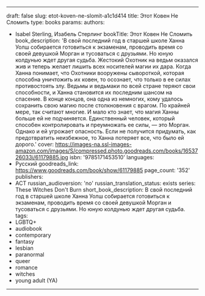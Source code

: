 ---




draft: false
slug: etot-koven-ne-slomit-a1c1d414
title: Этот Ковен Не Сломить
type: books
params:
  authors:
  - Isabel Sterling, Изабель Стерлинг
  bookTitle: Этот Ковен Не Сломить
  book_description: 'В свой последний год в старшей школе Ханна Уолш собирается готовиться к экзаменам, проводить время со своей девушкой Морган и тусоваться с друзьями. Но юную колдунью ждет другая судьба. Жестокий Охотник на ведьм оказался жив и теперь желает лишить всех носителей магии их дара.
  Когда Ханна понимает, что Охотники вооружены сывороткой, которая способна уничтожить их ковен, то осознает, что только в ее силах противостоять злу. Ведьмы и ведьмаки по всей стране теряют свои способности, и Ханна становится их последним шансом на спасение. В конце концов, она одна из немногих, кому удалось сохранить свою магию после столкновения с врагом.
  По крайней мере, так считают многие.
  И мало кто знает, что магия Ханны больше ей не подчиняется. Единственный человек, который способен контролировать и преумножать ее силы, — это Морган. Однако и ей угрожает опасность.
  Если не получится придумать, как предотвратить неизбежное, то Ханна потеряет все, что было ей дорого.'
  cover: https://images-na.ssl-images-amazon.com/images/S/compressed.photo.goodreads.com/books/1653726033i/61179885.jpg
  isbn: '9785171453510'
  languages:
  - Русский
  goodreads_link: https://www.goodreads.com/book/show/61179885
  page_count: '352'
  publishers:
  - АСТ
  russian_audioversion: 'no'
  russian_translation_status: exists
  series: These Witches Don't Burn
  short_book_description: В свой последний год в старшей школе Ханна Уолш собирается
    готовиться к экзаменам, проводить время со своей девушкой Морган и тусоваться
    с друзьями. Но юную колдунью ждет другая судьба.
  tags:
  - LGBTQ+
  - audiobook
  - contemporary
  - fantasy
  - lesbian
  - paranormal
  - queer
  - romance
  - witches
  - young adult (YA)
---